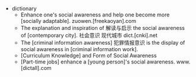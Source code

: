 - dictionary 
    - Enhance one's social awareness and help one become more [socially adaptable]. zuowen.[freekaoyan].com
    - The explanation and inspiration of 解读与启示 the social awareness of [contemporary city]. 社会意识 现代城市 dict.[cnki].net
    - The [criminal information awareness] 犯罪情报意识 is the display of social awareness in [criminal information work].
    - [Curriculum Knowledge] and Form of Social Awareness
    - [Part-time jobs] enhance a [young person]'s social awareness. www.[dictall].com
